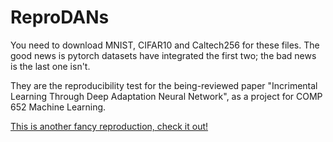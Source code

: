 # ReproDANs
You need to download MNIST, CIFAR10 and Caltech256 for these files.
The good news is pytorch datasets have integrated the first two; the bad news is the last one isn't.

They are the reproducibility test for the being-reviewed paper "Incrimental Learning Through Deep Adaptation Neural Network",
as a project for COMP 652 Machine Learning.

[This is another fancy reproduction, check it out!](https://github.com/jianingsun21/cnn_incremental-learning)
